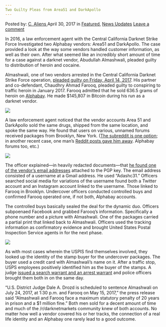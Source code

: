 ```yaml
---
Two Guilty Pleas from Area51 and DarkApollo
---
```

<article class="post-listing post-19490 post type-post status-publish format-standard has-post-thumbnail hentry category-deepdot-news category-news-updates tag-area51 tag-darkapollo tag-guilty tag-pleas">
    <div class="post-inner">
    <p class="post-meta">
    <span>Posted by: <a href="https://www.deepdotweb.com/author/caliens/" title="">C. Aliens </a></span>
    <span>April 30, 2017</span>
    <span>in <a href="https://www.deepdotweb.com/category/deepdot-news/" rel="category tag">Featured</a>, <a href="https://www.deepdotweb.com/category/news-updates/" rel="category tag">News Updates</a></span>
    <span><a href="https://www.deepdotweb.com/2017/04/30/two-guilty-pleas-area51-darkapollo/#respond">Leave a comment</a></span>
    </p>
    <div class="clear"></div>
    <div class="entry">
    <p>In 2016, a law enforcement agent with the Central California Darknet Strike Force Investigated two Alphabay vendors: Area51 and DarkApollo. The case provided a look at the way some vendors handled customer information, as well as their own. After what seemed like an incredibly short amount of time for a case against a darknet vendor, Abudullah Almashwali, pleaded guilty to distribution of heroin and cocaine.</p>
    <p>Almashwali, one of two vendors arrested in the Central California Darknet Strike Force operation, <a href="https://www.justice.gov/usao-edca/pr/second-defendant-pleads-guilty-distributing-heroin-and-cocaine-dark-web-marketplace">pleaded guilty on Friday, April 14, 2017</a>. His partner and co-defendant, Chaudhry Ahmad Farooq, pleaded guilty to conspiring to traffic heroin in January 2017. Farooq admitted that he sold 636.5 grams of heroin on <a href="http://www.deepdotweb.com/marketplace-directory/listing/alphabay/">Alphabay</a>. He made $145,807 in Bitcoin during his run as a darknet vendor.</p>
    <p><img class="wp-image-19494 aligncenter" src="https://www.deepdotweb.com/wp-content/uploads/2017/04/word-image-60.jpeg" srcset="https://www.deepdotweb.com/wp-content/uploads/2017/04/word-image-60.jpeg 800w, https://www.deepdotweb.com/wp-content/uploads/2017/04/word-image-60-300x225.jpeg 300w" sizes="(max-width: 800px) 100vw, 800px" /></p>
    <p>A law enforcement agent noticed that the vendor accounts Area 51 and DarkApollo sold the same drugs, shipped from the same location, and spoke the same way. He found that users on various, unnamed forums received packages from Brooklyn, New York. (<a href="https://www.reddit.com/r/DarkNetMarkets/comments/3sbhmg/vendors_area51_and_darkapollo_have_almost/">The subreddit is one option</a>; in another recent case, one man&#8217;s <a href="https://www.deepdotweb.com/2017/04/09/feds-used-reddit-posts-catch-fentanyl-vendor/">Reddit posts gave him away</a>. Alphabay forums too, etc.)</p>
    <p><img class="wp-image-19495 aligncenter" src="https://www.deepdotweb.com/wp-content/uploads/2017/04/word-image-61.jpeg" srcset="https://www.deepdotweb.com/wp-content/uploads/2017/04/word-image-61.jpeg 800w, https://www.deepdotweb.com/wp-content/uploads/2017/04/word-image-61-300x225.jpeg 300w" sizes="(max-width: 800px) 100vw, 800px" /></p>
    <p>The officer explained—in heavily redacted documents—that <a href="https://www.deepdotweb.com/2016/08/12/feds-indict-two-alphabay-vendors-distribution-conspiracy-charges/">he found one of the vendor’s email addresses</a> attached to the PGP key. The email address consisted of a username at a Gmail address. He used “Adashc31.” Officers searched social media for variations of the username found both a Twitter account and an Instagram account linked to the username. Those linked to Farooq in Brooklyn. Undercover officers conducted controlled buys and confirmed Farooq operated one, if not both, Alphabay accounts.</p>
    <p>The controlled buys basically sealed the deal for the dynamic duo. Officers subpoenaed Facebook and grabbed Farooq’s information. Specifically a phone number and a picture with Almashwali. One of the packages carried a partial print that linked back to Almashwali. Officers used the tracking information as confirmatory evidence and brought United States Postal Inspection Service agents in for the next phase.</p>
    <p><img class="wp-image-19496 aligncenter" src="https://www.deepdotweb.com/wp-content/uploads/2017/04/word-image-111.png" srcset="https://www.deepdotweb.com/wp-content/uploads/2017/04/word-image-111.png 613w, https://www.deepdotweb.com/wp-content/uploads/2017/04/word-image-111-300x198.png 300w" sizes="(max-width: 613px) 100vw, 613px" /></p>
    <p>As with most cases wherein the USPIS find themselves involved, they looked up the identity of the stamp buyer for the undercover packages. The buyer used a credit card with Almashwali’s name on it. After a traffic stop, USPS employees positively identified him as the buyer of the stamps. A judge <a href="https://www.scribd.com/document/345274107/almashwali-arrest-pdf">issued a search warrant and an arrest warrant</a> and police officers brought them both in on the same day.</p>
    <p>“U.S. District Judge Dale A. Drozd is scheduled to sentence Almashwali on July 24, 2017, at 1:30 p.m. and Farooq on May 15, 2017,” the press release said “Almashwali and Farooq face a maximum statutory penalty of 20 years in prison and a $1 million fine.” Both men sold for a decent amount of time and much of the /r/darknetmarkets community knew of both accounts. No matter how well a vendor covered his or her tracks, the connection of a real life identity and an Alphabay one rarely lead to a good outcome.</p>
    </div>
    <span style="display:none"><a href="https://www.deepdotweb.com/tag/area51/" rel="tag">area51</a> <a href="https://www.deepdotweb.com/tag/darkapollo/" rel="tag">darkapollo</a> <a href="https://www.deepdotweb.com/tag/guilty/" rel="tag">guilty</a> <a href="https://www.deepdotweb.com/tag/pleas/" rel="tag">pleas</a></span> <span style="display:none" class="updated">2017-04-30</span>
    <div style="display:none" class="vcard author" itemprop="author" itemscope itemtype="http://schema.org/Person"><strong class="fn" itemprop="name"><a href="https://www.deepdotweb.com/author/caliens/" title="Posts by C. Aliens" rel="author">C. Aliens</a></strong></div>
    </div>
</article>

